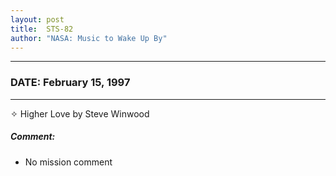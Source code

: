```yaml
---
layout: post
title:  STS-82
author: "NASA: Music to Wake Up By"
---
```


----
### DATE: February 15, 1997
----
✧ Higher Love by Steve Winwood

##### Comment:
* No mission comment
